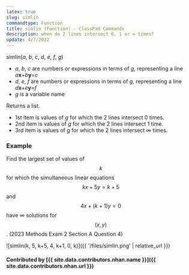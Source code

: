 ```yaml
---
latex: true
slug: simlin
commandtype: Function
title: simlin (Function) - ClassPad Commands
description: when do 2 lines intersect 0, 1 or ∞ times?
update: 4/7/2022
---
```


simlin(*a*, *b*, *c*, *d*, *e*, *f*, *g*)
- *a*, *b*, *c* are numbers or expressions in terms of *g*, representing a line *a***x**+*b***y**=*c*
- *d*, *e*, *f* are numbers or expressions in terms of *g*, representing a line *d***x**+*e***y**=*f*
- *g* is a variable name

Returns a list.
- 1st item is values of *g* for which the 2 lines intersect 0 times.
- 2nd item is values of *g* for which the 2 lines intersect 1 time.
- 3rd item is values of *g* for which the 2 lines intersect ∞ times.

### Example

Find the largest set of values of $$ k $$ for which the simultaneous linear equations $$ kx+5y=k+5 $$ and $$ 4x+(k+1)y=0 $$ have ∞ solutions for $$ (x, y) $$. (2023 Methods Exam 2 Section A Question 4)

![simlin(k, 5, k+5, 4, k+1, 0, k)]({{ '/files/simlin.png' | relative_url }})

#### Contributed by [{{ site.data.contributors.nhan.name }}]({{ site.data.contributors.nhan.url }})
